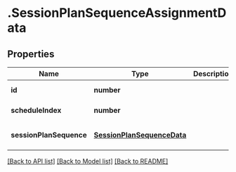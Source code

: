 # .SessionPlanSequenceAssignmentData

## Properties

Name | Type | Description | Notes
------------ | ------------- | ------------- | -------------
**id** | **number** |  | [default to undefined]
**scheduleIndex** | **number** |  | [default to undefined]
**sessionPlanSequence** | [**SessionPlanSequenceData**](SessionPlanSequenceData.md) |  | [optional] [default to undefined]


[[Back to API list]](../README.md#documentation-for-api-endpoints) [[Back to Model list]](../README.md#documentation-for-models) [[Back to README]](../README.md)
